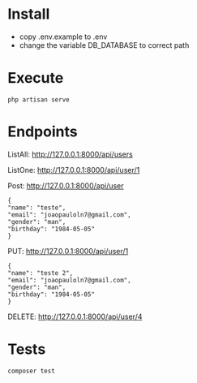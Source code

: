 # Install
- copy .env.example to .env
- change the variable DB_DATABASE to correct path

# Execute
```php artisan serve```

# Endpoints
ListAll: http://127.0.0.1:8000/api/users

ListOne: http://127.0.0.1:8000/api/user/1

Post: http://127.0.0.1:8000/api/user
```
{
"name": "teste",
"email": "joaopauloln7@gmail.com",
"gender": "man",
"birthday": "1984-05-05"
}
```

PUT: http://127.0.0.1:8000/api/user/1
```
{
"name": "teste 2",
"email": "joaopauloln7@gmail.com",
"gender": "man",
"birthday": "1984-05-05"
}
```

DELETE: http://127.0.0.1:8000/api/user/4

# Tests
```
composer test
```
